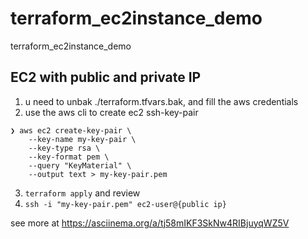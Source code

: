 # terraform_ec2instance_demo
terraform_ec2instance_demo

## EC2 with public and private IP

1. u need to unbak ./terraform.tfvars.bak, and fill the aws credentials
2. use the aws cli to create ec2 ssh-key-pair
```
❯ aws ec2 create-key-pair \
    --key-name my-key-pair \
    --key-type rsa \
    --key-format pem \
    --query "KeyMaterial" \
    --output text > my-key-pair.pem
```
3. `terraform apply` and review
4. `ssh -i "my-key-pair.pem" ec2-user@{public ip}`

see more at https://asciinema.org/a/tj58mIKF3SkNw4RIBjuyqWZ5V
